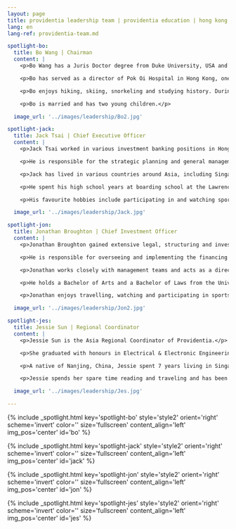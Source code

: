 ```yaml
---
layout: page
title: providentia leadership team | providentia education | hong kong — our heritage, their future | providentia education | hong kong
lang: en
lang-ref: providentia-team.md

spotlight-bo:
  title: Bo Wang | Chairman
  content: |
    <p>Bo Wang has a Juris Doctor degree from Duke University, USA and a Master of Laws degree from Nanjing University, PRC. He was previously a lawyer at King & Wood Mallesons and DBS Bank.</p>

    <p>Bo has served as a director of Pok Oi Hospital in Hong Kong, one of the largest charity institutions in Hong Kong. He was recognized for his charity work by the Hong Kong Government.</p>

    <p>Bo enjoys hiking, skiing, snorkeling and studying history. During his time in Hong Kong, he has hired an international and culturally diverse team in the company; he now enjoys the open communication and idea exchange among colleagues.</p> 

    <p>Bo is married and has two young children.</p>

  image_url: '../images/leadership/Bo2.jpg'

spotlight-jack:
  title: Jack Tsai | Chief Executive Officer
  content: |
    <p>Jack Tsai worked in various investment banking positions in Hong Kong prior to joining Providentia as CEO.</p> 

    <p>He is responsible for the strategic planning and general management of the company.</p>  

    <p>Jack has lived in various countries around Asia, including Singapore, mainland China, Hong Kong, Taiwan, Japan, and various cities across the USA.</p> 

    <p>He spent his high school years at boarding school at the Lawrenceville School and graduated from the University of Pennsylvania.</p> 

    <p>His favourite hobbies include participating in and watching sports.</p>

  image_url: '../images/leadership/Jack.jpg'

spotlight-jon:
  title: Jonathan Broughton | Chief Investment Officer
  content: |
    <p>Jonathan Broughton gained extensive legal, structuring and investing experience working in Australia, the UK and Hong Kong prior to joining Providentia as CIO.</p>

    <p>He is responsible for overseeing and implementing the financing and investment strategies of the group.</p>    

    <p>Jonathan works closely with management teams and acts as a director of various portfolio companies, including Sparrow Early Learning Pty Ltd and QV Education (Group) Limited.</p>

    <p>He holds a Bachelor of Arts and a Bachelor of Laws from the University of Queensland, Australia and has completed the Private Equity and Venture Capital Course at Harvard Business School, Boston USA.</p>

    <p>Jonathan enjoys travelling, watching and participating in sports.  He is a member of the Hong Kong Football Club’s hockey team.</p>

  image_url: '../images/leadership/Jon2.jpg'

spotlight-jes:
  title: Jessie Sun | Regional Coordinator
  content: |
    <p>Jessie Sun is the Asia Regional Coordinator of Providentia.</p>

    <p>She graduated with honours in Electrical & Electronic Engineering from Nanyang </p>    

    <p>A native of Nanjing, China, Jessie spent 7 years living in Singapore and has developed many connections in the Southeast Asia region.</p>

    <p>Jessie spends her spare time reading and traveling and has been to several countries across the world. She speaks Mandarin and English fluently.</p>

  image_url: '../images/leadership/Jes.jpg'

---
```

<!-- Bo Wang -->
{% include _spotlight.html key='spotlight-bo' style='style2' orient='right' scheme='invert' color='' size='fullscreen' content_align='left' img_pos='center' id='bo' %}
<!-- Jack Tsai -->
{% include _spotlight.html key='spotlight-jack' style='style2' orient='right' scheme='invert' color='' size='fullscreen' content_align='left' img_pos='center' id='jack' %}
<!-- Jonathan Broughton -->
{% include _spotlight.html key='spotlight-jon' style='style2' orient='right' scheme='invert' color='' size='fullscreen' content_align='left' img_pos='center' id='jon' %}
<!-- Jessie Sun -->
{% include _spotlight.html key='spotlight-jes' style='style2' orient='right' scheme='invert' color='' size='fullscreen' content_align='left' img_pos='center' id='jes' %}